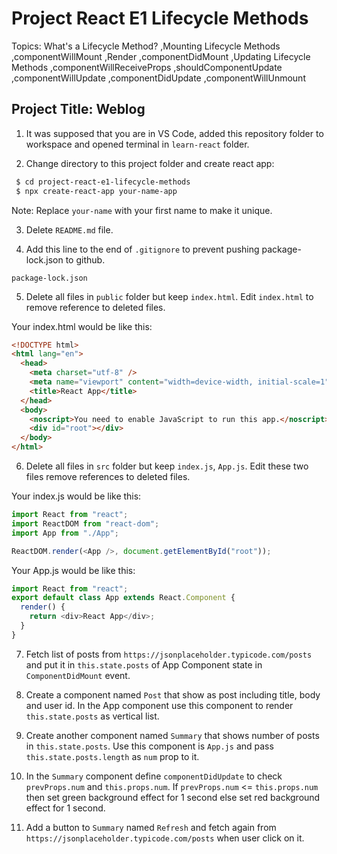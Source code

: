 # Project React E1 Lifecycle Methods

Topics:
What's a Lifecycle Method?
,Mounting Lifecycle Methods
,componentWillMount
,Render
,componentDidMount
,Updating Lifecycle Methods
,componentWillReceiveProps
,shouldComponentUpdate
,componentWillUpdate
,componentDidUpdate
,componentWillUnmount

## Project Title: Weblog

1. It was supposed that you are in VS Code, added this repository folder to workspace and opened terminal in `learn-react` folder.

2. Change directory to this project folder and create react app:

```bash
 $ cd project-react-e1-lifecycle-methods
 $ npx create-react-app your-name-app
```

Note: Replace `your-name` with your first name to make it unique.

3. Delete `README.md` file.

4. Add this line to the end of `.gitignore` to prevent pushing package-lock.json to github.

```
package-lock.json
```

5. Delete all files in `public` folder but keep `index.html`. Edit `index.html` to remove reference to deleted files.

Your index.html would be like this:

```html
<!DOCTYPE html>
<html lang="en">
  <head>
    <meta charset="utf-8" />
    <meta name="viewport" content="width=device-width, initial-scale=1" />
    <title>React App</title>
  </head>
  <body>
    <noscript>You need to enable JavaScript to run this app.</noscript>
    <div id="root"></div>
  </body>
</html>
```

6. Delete all files in `src` folder but keep `index.js`, `App.js`. Edit these two files remove references to deleted files.

Your index.js would be like this:

```javascript
import React from "react";
import ReactDOM from "react-dom";
import App from "./App";

ReactDOM.render(<App />, document.getElementById("root"));
```

Your App.js would be like this:

```javascript
import React from "react";
export default class App extends React.Component {
  render() {
    return <div>React App</div>;
  }
}
```

7. Fetch list of posts from `https://jsonplaceholder.typicode.com/posts` and put it in `this.state.posts` of App Component state in `ComponentDidMount` event.

8. Create a component named `Post` that show as post including title, body and user id. In the App component use this component to render  `this.state.posts` as vertical list.

9. Create another component named `Summary` that shows number of posts in  `this.state.posts`. Use this component is `App.js` and pass `this.state.posts.length` as `num` prop to it.

10. In the `Summary` component define `componentDidUpdate` to check `prevProps.num` and `this.props.num`. If  `prevProps.num` <= `this.props.num` then set green background effect for 1 second else set red background effect for 1 second.

11. Add a button to `Summary` named `Refresh` and fetch again from  `https://jsonplaceholder.typicode.com/posts` when user click on it.

